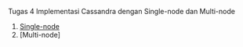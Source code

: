 
Tugas 4 Implementasi Cassandra dengan Single-node dan Multi-node

1. [Single-node](https://github.com/Nirmala01/Basis-Data-Terdistribusi-BDT-/blob/master/tugas%204%20Cassandra%20single-node%20and%20multi-node/single-node/read.md)
2. [Multi-node]
